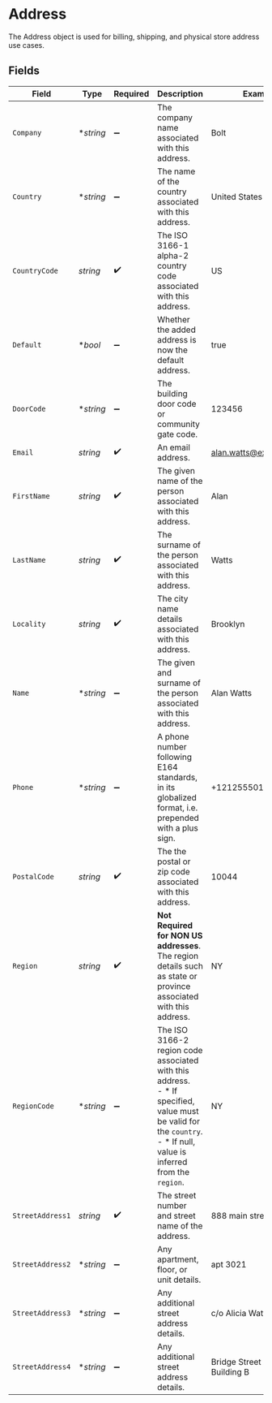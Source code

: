 # Address

The Address object is used for billing, shipping, and physical store address use cases.


## Fields

| Field                                                                                                                                                                    | Type                                                                                                                                                                     | Required                                                                                                                                                                 | Description                                                                                                                                                              | Example                                                                                                                                                                  |
| ------------------------------------------------------------------------------------------------------------------------------------------------------------------------ | ------------------------------------------------------------------------------------------------------------------------------------------------------------------------ | ------------------------------------------------------------------------------------------------------------------------------------------------------------------------ | ------------------------------------------------------------------------------------------------------------------------------------------------------------------------ | ------------------------------------------------------------------------------------------------------------------------------------------------------------------------ |
| `Company`                                                                                                                                                                | **string*                                                                                                                                                                | :heavy_minus_sign:                                                                                                                                                       | The company name associated with this address.                                                                                                                           | Bolt                                                                                                                                                                     |
| `Country`                                                                                                                                                                | **string*                                                                                                                                                                | :heavy_minus_sign:                                                                                                                                                       | The name of the country associated with this address.                                                                                                                    | United States                                                                                                                                                            |
| `CountryCode`                                                                                                                                                            | *string*                                                                                                                                                                 | :heavy_check_mark:                                                                                                                                                       | The ISO 3166-1 alpha-2 country code associated with this address.                                                                                                        | US                                                                                                                                                                       |
| `Default`                                                                                                                                                                | **bool*                                                                                                                                                                  | :heavy_minus_sign:                                                                                                                                                       | Whether the added address is now the default address.                                                                                                                    | true                                                                                                                                                                     |
| `DoorCode`                                                                                                                                                               | **string*                                                                                                                                                                | :heavy_minus_sign:                                                                                                                                                       | The building door code or community gate code.                                                                                                                           | 123456                                                                                                                                                                   |
| `Email`                                                                                                                                                                  | *string*                                                                                                                                                                 | :heavy_check_mark:                                                                                                                                                       | An email address.                                                                                                                                                        | alan.watts@example.com                                                                                                                                                   |
| `FirstName`                                                                                                                                                              | *string*                                                                                                                                                                 | :heavy_check_mark:                                                                                                                                                       | The given name of the person associated with this address.                                                                                                               | Alan                                                                                                                                                                     |
| `LastName`                                                                                                                                                               | *string*                                                                                                                                                                 | :heavy_check_mark:                                                                                                                                                       | The surname of the person associated with this address.                                                                                                                  | Watts                                                                                                                                                                    |
| `Locality`                                                                                                                                                               | *string*                                                                                                                                                                 | :heavy_check_mark:                                                                                                                                                       | The city name details associated with this address.                                                                                                                      | Brooklyn                                                                                                                                                                 |
| `Name`                                                                                                                                                                   | **string*                                                                                                                                                                | :heavy_minus_sign:                                                                                                                                                       | The given and surname of the person associated with this address.                                                                                                        | Alan Watts                                                                                                                                                               |
| `Phone`                                                                                                                                                                  | **string*                                                                                                                                                                | :heavy_minus_sign:                                                                                                                                                       | A phone number following E164 standards, in its globalized format, i.e. prepended with a plus sign.                                                                      | +12125550199                                                                                                                                                             |
| `PostalCode`                                                                                                                                                             | *string*                                                                                                                                                                 | :heavy_check_mark:                                                                                                                                                       | The the postal or zip code associated with this address.                                                                                                                 | 10044                                                                                                                                                                    |
| `Region`                                                                                                                                                                 | *string*                                                                                                                                                                 | :heavy_check_mark:                                                                                                                                                       | **Not Required for NON US addresses**. The region details such as state or province associated with this address.                                                        | NY                                                                                                                                                                       |
| `RegionCode`                                                                                                                                                             | **string*                                                                                                                                                                | :heavy_minus_sign:                                                                                                                                                       | The ISO 3166-2 region code associated with this address.<br/>  - * If specified, value must be valid for the `country`.<br/>  - * If null, value is inferred from the `region`.<br/> | NY                                                                                                                                                                       |
| `StreetAddress1`                                                                                                                                                         | *string*                                                                                                                                                                 | :heavy_check_mark:                                                                                                                                                       | The street number and street name of the address.                                                                                                                        | 888 main street                                                                                                                                                          |
| `StreetAddress2`                                                                                                                                                         | **string*                                                                                                                                                                | :heavy_minus_sign:                                                                                                                                                       | Any apartment, floor, or unit details.                                                                                                                                   | apt 3021                                                                                                                                                                 |
| `StreetAddress3`                                                                                                                                                         | **string*                                                                                                                                                                | :heavy_minus_sign:                                                                                                                                                       | Any additional street address details.                                                                                                                                   | c/o Alicia Watts                                                                                                                                                         |
| `StreetAddress4`                                                                                                                                                         | **string*                                                                                                                                                                | :heavy_minus_sign:                                                                                                                                                       | Any additional street address details.                                                                                                                                   | Bridge Street Apartment Building B                                                                                                                                       |